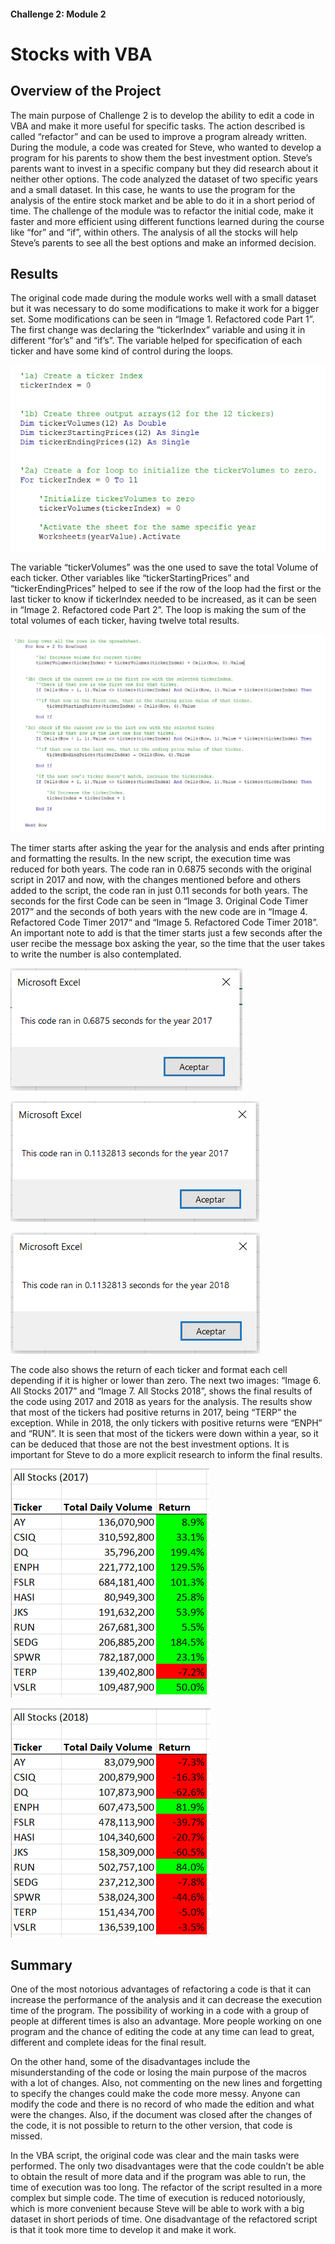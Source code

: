 #### Challenge 2: Module 2
# Stocks with VBA

## Overview of the Project

The main purpose of Challenge 2 is to develop the ability to edit a code in VBA and  make it more useful for specific tasks. The action described is called “refactor” and can be used to improve a program already written. 
During the module, a code was created for Steve, who wanted to develop a program for his parents to show them the best investment option. Steve’s parents want to invest in a specific company but they did research about it neither other options. The code analyzed the dataset of two specific years and a small dataset.
In this case, he wants to use the program for the analysis of the entire stock market and be able to do it in a short period of time. The challenge of the module was to refactor the initial code, make it faster and more efficient using different functions learned during the course like “for” and “if”, within others. The analysis of all the stocks will help Steve’s parents to see all the best options and make an informed decision.


## Results

The original code made during the module works well with a small dataset but it was necessary to do some modifications to make it work for a bigger set. Some modifications can be seen in “Image 1. Refactored code Part 1”. The first change was declaring the “tickerIndex” variable and using it in different “for’s” and “if’s”. The variable helped for specification of each ticker and have some kind of control during the loops. 

![Image 1. Refactored Code Part 1](Other_Resources/RefactoredCodePart1.PNG)

The variable “tickerVolumes” was the one used to save the total Volume of each ticker. Other variables like “tickerStartingPrices” and “tickerEndingPrices” helped to see if the row of the loop had the first or the last ticker to know if tickerIndex needed to be increased, as it can be seen in “Image 2. Refactored code Part 2”. The loop is making the sum of the total volumes of each ticker, having twelve total results.


![Image 2. Refactored code Part 2.](Other_Resources/RefactoredCodePart2.PNG)

The timer starts after asking the year for the analysis and ends after printing and formatting the results. In the new script, the execution time was reduced for both years. The code ran in 0.6875 seconds with the original script in 2017 and now, with the changes mentioned before and others added to the script, the code ran in just 0.11 seconds for both years. The seconds for the first Code can be seen in “Image 3. Original Code Timer 2017” and the seconds of both years with the new code are in “Image 4. Refactored Code Timer 2017“ and “Image 5. Refactored Code Timer 2018”. An important note to add is that the timer starts just a few seconds after the user recibe the message box asking the year, so the time that the user takes to write the number is also contemplated. 


![Image 3. Original Code Timer 2017](Other_Resources/TimerOriginalCode2017.PNG)


![Image 4. Refactored Code Timer 2017](Resources/VBA_Challenge_2017.PNG)


![Image 5. Refactored Code Timer 2018](Resources/VBA_Challenge_2018.PNG)

The code also shows the return of each ticker and format each cell depending if it is higher or lower than zero. The next two images: “Image 6. All Stocks 2017” and “Image 7. All Stocks 2018”, shows the final results of the code using 2017 and 2018 as years for the analysis. The results show that most of the tickers had positive returns in 2017, being “TERP” the exception. While in 2018, the only tickers with positive returns were “ENPH” and “RUN”. It is seen that most of the tickers were down within a year, so it can be deduced that those are not the best investment options. It is important for Steve to do a more explicit research to inform the final results.


![Image 6. All Stocks 2017](Other_Resources/Stocks2017.PNG)


![Image 7. All Stocks 2018](Other_Resources/Stocks2018.PNG)


## Summary

One of the most notorious advantages of refactoring a code is that it can increase the performance of the analysis and it can decrease the execution time of the program. The possibility of working in a code with a group of people at different times is also an advantage. More people working on one program and the chance of editing the code at any time can lead to great, different and complete ideas for the final result.

On the other hand, some of the disadvantages include the misunderstanding of the code or losing the main purpose of the macros with a lot of changes. Also, not commenting on the new lines and forgetting to specify the changes could make the code more messy.
Anyone can modify the code and there is no record of who made the edition and what were the changes. Also, if the document was closed after the changes of the code, it is not possible to return to the other version, that code is missed.
	
In the VBA script, the original code was clear and the main tasks were performed. The only two disadvantages were that the code couldn’t be able to obtain the result of more data and if the program was able to run, the time of execution was too long. 
The refactor of the script resulted in a more complex but simple code. The time of execution is reduced notoriously, which is more convenient because Steve will be able to work with a big dataset in short periods of time. One disadvantage of the refactored script is that it took more time to develop it and make it work.


